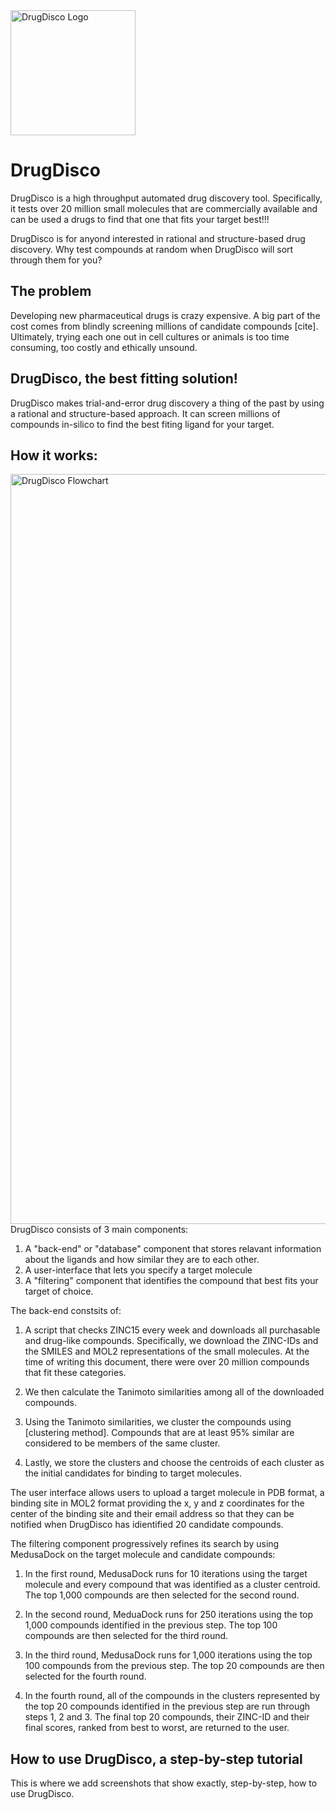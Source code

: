 <img src="https://github.com/NCBI-Hackathons/drugdisco/blob/master/DrugDiscoLogo.png" alt="DrugDisco Logo" width="200">

# DrugDisco
DrugDisco is a high throughput automated drug discovery tool. Specifically, it tests over 20 million small molecules that are commercially available and can be used a drugs to find that one that fits your target best!!!

DrugDisco is for anyond interested in rational and structure-based drug discovery. Why test compounds at random when DrugDisco will sort through them for you?

## The problem
Developing new pharmaceutical drugs is crazy expensive. A big part of the cost comes from blindly screening millions of candidate compounds [cite]. Ultimately, trying each one out in cell cultures or animals is too time consuming, too costly and ethically unsound.

## DrugDisco, the best fitting solution!
DrugDisco makes trial-and-error drug discovery a thing of the past by using a rational and structure-based approach. It can screen millions of compounds in-silico to find the best fiting ligand for your target.

## How it works:
<img src="https://github.com/NCBI-Hackathons/drugdisco/blob/master/flowchart_overview.png" alt="DrugDisco Flowchart" width="1200">
DrugDisco consists of 3 main components:

1. A "back-end" or "database" component that stores relavant information about the ligands and how similar they are to each other.
2. A user-interface that lets you specify a target molecule 
3. A "filtering" component that identifies the compound that best fits your target of choice.

The back-end constsits of:

1. A script that checks ZINC15 every week and downloads all purchasable and drug-like compounds. Specifically, we download the ZINC-IDs and the SMILES and MOL2 representations of the small molecules. At the time of writing this document, there were over 20 million compounds that fit these categories.

2. We then calculate the Tanimoto similarities among all of the downloaded compounds.

3. Using the Tanimoto similarities, we cluster the compounds using [clustering method]. Compounds that are at least 95% similar are considered to be members of the same cluster.

4. Lastly, we store the clusters and choose the centroids of each cluster as the initial candidates for binding to target molecules.

The user interface allows users to upload a target molecule in PDB format, a binding site in MOL2 format providing the x, y and z coordinates for the center of the binding site and their email address so that they can be notified when DrugDisco has idientified 20 candidate compounds.

The filtering component progressively refines its search by using MedusaDock on the target molecule and candidate compounds:

1. In the first round, MedusaDock runs for 10 iterations using the target molecule and every compound that was identified as a cluster centroid. The top 1,000 compounds are then selected for the second round.

2. In the second round, MeduaDock runs for 250 iterations using the top 1,000 compounds identified in the previous step. The top 100 compounds are then selected for the third round.

3. In the third round, MedusaDock runs for 1,000 iterations using the top 100 compounds from the previous step. The top 20 compounds are then selected for the fourth round.

4. In the fourth round, all of the compounds in the clusters represented by the top 20 compounds identified in the previous step are run through steps 1, 2 and 3. The final top 20 compounds, their ZINC-ID and their final scores, ranked from best to worst, are returned to the user.

## How to use DrugDisco, a step-by-step tutorial
This is where we add screenshots that show exactly, step-by-step, how to use DrugDisco.

